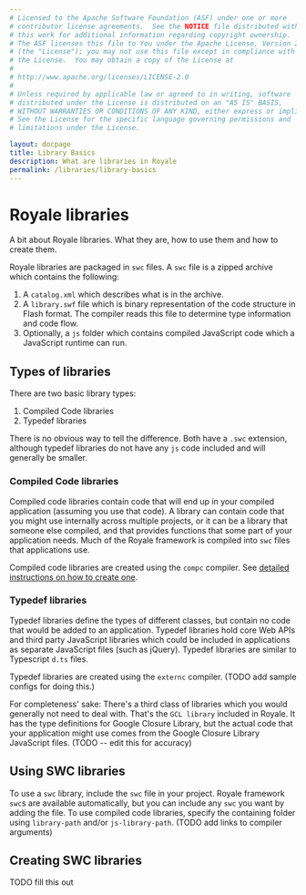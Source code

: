```yaml
---
# Licensed to the Apache Software Foundation (ASF) under one or more
# contributor license agreements.  See the NOTICE file distributed with
# this work for additional information regarding copyright ownership.
# The ASF licenses this file to You under the Apache License, Version 2.0
# (the "License"); you may not use this file except in compliance with
# the License.  You may obtain a copy of the License at
# 
# http://www.apache.org/licenses/LICENSE-2.0
# 
# Unless required by applicable law or agreed to in writing, software
# distributed under the License is distributed on an "AS IS" BASIS,
# WITHOUT WARRANTIES OR CONDITIONS OF ANY KIND, either express or implied.
# See the License for the specific language governing permissions and
# limitations under the License.

layout: docpage
title: Library Basics
description: What are libraries in Royale
permalink: /libraries/library-basics
---
```


# Royale libraries

A bit about Royale libraries. What they are, how to use them and how to create them.

Royale libraries are packaged in `swc` files. A `swc` file is a zipped archive which contains the following:
1. A `catalog.xml` which describes what is in the archive.
2. A `library.swf` file which is binary representation of the code structure in Flash format. The compiler reads this file to determine type information and code flow.
3. Optionally, a `js` folder which contains compiled JavaScript code which a JavaScript runtime can run.

## Types of libraries
There are two basic library types:
1. Compiled Code libraries
2. Typedef libraries

There is no obvious way to tell the difference. Both have a `.swc` extension, although typedef libraries do not have any `js` code included and will generally be smaller.

### Compiled Code libraries
Compiled code libraries contain code that will end up in your compiled application (assuming you use that code). A library can contain code that you might use internally across multiple projects, or it can be a library that someone else compiled, and that provides functions that some part of your application needs. Much of the Royale framework is compiled into `swc` files that applications use.

Compiled code libraries are created using the `compc` compiler. See [detailed instructions on how to create one](libraries/compiled-code-libraries).

### Typedef libraries
Typedef libraries define the types of different classes, but contain no code that would be added to an application. Typedef libraries hold core Web APIs and third party JavaScript libraries which could be included in applications as separate JavaScript files (such as jQuery). Typedef libraries are similar to Typescript `d.ts` files.

Typedef libraries are created using the `externc` compiler. (TODO add sample configs for doing this.)

For completeness' sake: There's a third class of libraries which you would generally not need to deal with. That's the `GCL library` included in Royale. It has the type definitions for Google Closure Library, but the actual code that your application might use comes from the Google Closure Library JavaScript files. (TODO -- edit this for accuracy)

## Using SWC libraries

To use a `swc` library, include the `swc` file in your project. Royale framework `swc`s are available automatically, but you can include any `swc` you want by adding the file. To use compiled code libraries, specify the containing folder using `library-path` and/or `js-library-path`. (TODO add links to compiler arguments)

## Creating SWC libraries

TODO fill this out
